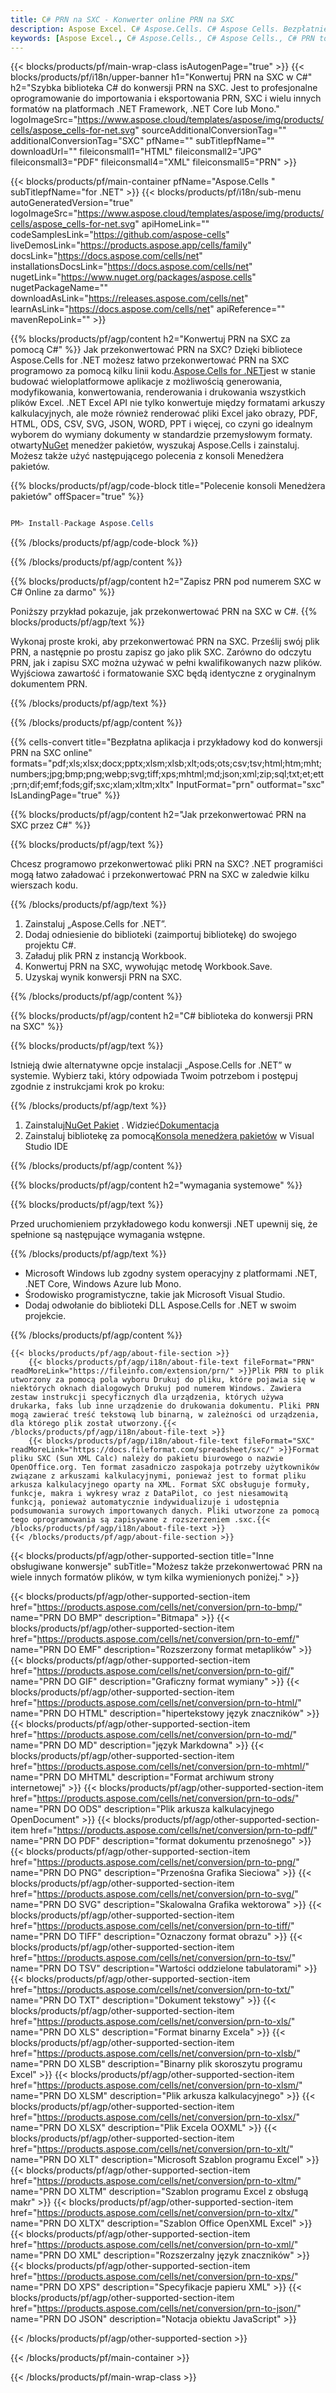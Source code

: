 ```yaml
---
title: C# PRN na SXC - Konwerter online PRN na SXC
description: Aspose Excel. C# Aspose.Cells. C# Aspose Cells. Bezpłatnie online C# Konwertuj PRN na format zapisu SXC. C# PRN do formatu SXC. Zapisz PRN pod numerem SXC C#.
keywords: [Aspose Excel., C# Aspose.Cells., C# Aspose Cells., C# PRN to SXC saveformat., Free Online PRN to SXC C#., C# Convert PRN to SXC]
---
```

{{< blocks/products/pf/main-wrap-class isAutogenPage="true" >}}
{{< blocks/products/pf/i18n/upper-banner h1="Konwertuj PRN na SXC w C#" h2="Szybka biblioteka C# do konwersji PRN na SXC. Jest to profesjonalne oprogramowanie do importowania i eksportowania PRN, SXC i wielu innych formatów na platformach .NET Framework, .NET Core lub Mono." logoImageSrc="https://www.aspose.cloud/templates/aspose/img/products/cells/aspose_cells-for-net.svg" sourceAdditionalConversionTag="" additionalConversionTag="SXC" pfName="" subTitlepfName="" downloadUrl="" fileiconsmall1="HTML" fileiconsmall2="JPG" fileiconsmall3="PDF" fileiconsmall4="XML" fileiconsmall5="PRN" >}}

{{< blocks/products/pf/main-container pfName="Aspose.Cells " subTitlepfName="for .NET" >}}
{{< blocks/products/pf/i18n/sub-menu autoGeneratedVersion="true" logoImageSrc="https://www.aspose.cloud/templates/aspose/img/products/cells/aspose_cells-for-net.svg" apiHomeLink="" codeSamplesLink="https://github.com/aspose-cells" liveDemosLink="https://products.aspose.app/cells/family" docsLink="https://docs.aspose.com/cells/net" installationsDocsLink="https://docs.aspose.com/cells/net" nugetLink="https://www.nuget.org/packages/aspose.cells" nugetPackageName="" downloadAsLink="https://releases.aspose.com/cells/net" learnAsLink="https://docs.aspose.com/cells/net" apiReference="" mavenRepoLink="" >}}

{{% blocks/products/pf/agp/content h2="Konwertuj PRN na SXC za pomocą C#" %}}
 Jak przekonwertować PRN na SXC? Dzięki bibliotece Aspose.Cells for .NET możesz łatwo przekonwertować PRN na SXC programowo za pomocą kilku linii kodu.[Aspose.Cells for .NET](https://products.aspose.com/cells/net)jest w stanie budować wieloplatformowe aplikacje z możliwością generowania, modyfikowania, konwertowania, renderowania i drukowania wszystkich plików Excel. .NET Excel API nie tylko konwertuje między formatami arkuszy kalkulacyjnych, ale może również renderować pliki Excel jako obrazy, PDF, HTML, ODS, CSV, SVG, JSON, WORD, PPT i więcej, co czyni go idealnym wyborem do wymiany dokumenty w standardzie przemysłowym formaty. otwarty[NuGet](https://www.nuget.org/packages/aspose.cells) menedżer pakietów, wyszukaj Aspose.Cells i zainstaluj. Możesz także użyć następującego polecenia z konsoli Menedżera pakietów.

{{% blocks/products/pf/agp/code-block title="Polecenie konsoli Menedżera pakietów" offSpacer="true" %}}

```cs

PM> Install-Package Aspose.Cells

```

{{% /blocks/products/pf/agp/code-block %}}

{{% /blocks/products/pf/agp/content %}}

{{% blocks/products/pf/agp/content h2="Zapisz PRN pod numerem SXC w C# Online za darmo" %}}

Poniższy przykład pokazuje, jak przekonwertować PRN na SXC w C#.
{{% blocks/products/pf/agp/text %}}

Wykonaj proste kroki, aby przekonwertować PRN na SXC. Prześlij swój plik PRN, a następnie po prostu zapisz go jako plik SXC. Zarówno do odczytu PRN, jak i zapisu SXC można używać w pełni kwalifikowanych nazw plików. Wyjściowa zawartość i formatowanie SXC będą identyczne z oryginalnym dokumentem PRN.

{{% /blocks/products/pf/agp/text %}}

{{% /blocks/products/pf/agp/content %}}

{{% cells-convert title="Bezpłatna aplikacja i przykładowy kod do konwersji PRN na SXC online" formats="pdf;xls;xlsx;docx;pptx;xlsm;xlsb;xlt;ods;ots;csv;tsv;html;htm;mht;numbers;jpg;bmp;png;webp;svg;tiff;xps;mhtml;md;json;xml;zip;sql;txt;et;ett;prn;dif;emf;fods;gif;sxc;xlam;xltm;xltx" InputFormat="prn" outformat="sxc" IsLandingPage="true" %}}

{{% blocks/products/pf/agp/content h2="Jak przekonwertować PRN na SXC przez C#" %}}

{{% blocks/products/pf/agp/text %}}

Chcesz programowo przekonwertować pliki PRN na SXC? .NET programiści mogą łatwo załadować i przekonwertować PRN na SXC w zaledwie kilku wierszach kodu.

{{% /blocks/products/pf/agp/text %}}

1.  Zainstaluj „Aspose.Cells for .NET”.
1.  Dodaj odniesienie do biblioteki (zaimportuj bibliotekę) do swojego projektu C#.
1.  Załaduj plik PRN z instancją Workbook.
1.  Konwertuj PRN na SXC, wywołując metodę Workbook.Save.
1.  Uzyskaj wynik konwersji PRN na SXC.

{{% /blocks/products/pf/agp/content %}}

{{% blocks/products/pf/agp/content h2="C# biblioteka do konwersji PRN na SXC" %}}

{{% blocks/products/pf/agp/text %}}

Istnieją dwie alternatywne opcje instalacji „Aspose.Cells for .NET” w systemie. Wybierz taki, który odpowiada Twoim potrzebom i postępuj zgodnie z instrukcjami krok po kroku:

{{% /blocks/products/pf/agp/text %}}

1.  Zainstaluj[NuGet Pakiet](https://www.nuget.org/packages/Aspose.Cells/) . Widzieć[Dokumentacja](https://docs.aspose.com/cells/net/installation/#install-asposecells-for-net-through-nuget)
1.  Zainstaluj bibliotekę za pomocą[Konsola menedżera pakietów](https://docs.aspose.com/cells/net/installation/#install-asposecells-using-the-package-manager-console) w Visual Studio IDE

{{% /blocks/products/pf/agp/content %}}

{{% blocks/products/pf/agp/content h2="wymagania systemowe" %}}

{{% blocks/products/pf/agp/text %}}

 Przed uruchomieniem przykładowego kodu konwersji .NET upewnij się, że spełnione są następujące wymagania wstępne.

{{% /blocks/products/pf/agp/text %}}

-  Microsoft Windows lub zgodny system operacyjny z platformami .NET, .NET Core, Windows Azure lub Mono.
-  Środowisko programistyczne, takie jak Microsoft Visual Studio.
-  Dodaj odwołanie do biblioteki DLL Aspose.Cells for .NET w swoim projekcie.

{{% /blocks/products/pf/agp/content %}}

<!-- aboutfile Starts -->
    {{< blocks/products/pf/agp/about-file-section >}}
        {{< blocks/products/pf/agp/i18n/about-file-text fileFormat="PRN" readMoreLink="https://fileinfo.com/extension/prn/" >}}Plik PRN to plik utworzony za pomocą pola wyboru Drukuj do pliku, które pojawia się w niektórych oknach dialogowych Drukuj pod numerem Windows. Zawiera zestaw instrukcji specyficznych dla urządzenia, których używa drukarka, faks lub inne urządzenie do drukowania dokumentu. Pliki PRN mogą zawierać treść tekstową lub binarną, w zależności od urządzenia, dla którego plik został utworzony.{{< /blocks/products/pf/agp/i18n/about-file-text >}}
        {{< blocks/products/pf/agp/i18n/about-file-text fileFormat="SXC" readMoreLink="https://docs.fileformat.com/spreadsheet/sxc/" >}}Format pliku SXC (Sun XML Calc) należy do pakietu biurowego o nazwie OpenOffice.org. Ten format zasadniczo zaspokaja potrzeby użytkowników związane z arkuszami kalkulacyjnymi, ponieważ jest to format pliku arkusza kalkulacyjnego oparty na XML. Format SXC obsługuje formuły, funkcje, makra i wykresy wraz z DataPilot, co jest niesamowitą funkcją, ponieważ automatycznie indywidualizuje i udostępnia podsumowania surowych importowanych danych. Pliki utworzone za pomocą tego oprogramowania są zapisywane z rozszerzeniem .sxc.{{< /blocks/products/pf/agp/i18n/about-file-text >}}
    {{< /blocks/products/pf/agp/about-file-section >}}
<!-- aboutfile Ends -->

{{< blocks/products/pf/agp/other-supported-section title="Inne obsługiwane konwersje" subTitle="Możesz także przekonwertować PRN na wiele innych formatów plików, w tym kilka wymienionych poniżej." >}}

{{< blocks/products/pf/agp/other-supported-section-item href="https://products.aspose.com/cells/net/conversion/prn-to-bmp/" name="PRN DO BMP" description="Bitmapa" >}}
{{< blocks/products/pf/agp/other-supported-section-item href="https://products.aspose.com/cells/net/conversion/prn-to-emf/" name="PRN DO EMF" description="Rozszerzony format metaplików" >}}
{{< blocks/products/pf/agp/other-supported-section-item href="https://products.aspose.com/cells/net/conversion/prn-to-gif/" name="PRN DO GIF" description="Graficzny format wymiany" >}}
{{< blocks/products/pf/agp/other-supported-section-item href="https://products.aspose.com/cells/net/conversion/prn-to-html/" name="PRN DO HTML" description="hipertekstowy język znaczników" >}}
{{< blocks/products/pf/agp/other-supported-section-item href="https://products.aspose.com/cells/net/conversion/prn-to-md/" name="PRN DO MD" description="język Markdowna" >}}
{{< blocks/products/pf/agp/other-supported-section-item href="https://products.aspose.com/cells/net/conversion/prn-to-mhtml/" name="PRN DO MHTML" description="Format archiwum strony internetowej" >}}
{{< blocks/products/pf/agp/other-supported-section-item href="https://products.aspose.com/cells/net/conversion/prn-to-ods/" name="PRN DO ODS" description="Plik arkusza kalkulacyjnego OpenDocument" >}}
{{< blocks/products/pf/agp/other-supported-section-item href="https://products.aspose.com/cells/net/conversion/prn-to-pdf/" name="PRN DO PDF" description="format dokumentu przenośnego" >}}
{{< blocks/products/pf/agp/other-supported-section-item href="https://products.aspose.com/cells/net/conversion/prn-to-png/" name="PRN DO PNG" description="Przenośna Grafika Sieciowa" >}}
{{< blocks/products/pf/agp/other-supported-section-item href="https://products.aspose.com/cells/net/conversion/prn-to-svg/" name="PRN DO SVG" description="Skalowalna Grafika wektorowa" >}}
{{< blocks/products/pf/agp/other-supported-section-item href="https://products.aspose.com/cells/net/conversion/prn-to-tiff/" name="PRN DO TIFF" description="Oznaczony format obrazu" >}}
{{< blocks/products/pf/agp/other-supported-section-item href="https://products.aspose.com/cells/net/conversion/prn-to-tsv/" name="PRN DO TSV" description="Wartości oddzielone tabulatorami" >}}
{{< blocks/products/pf/agp/other-supported-section-item href="https://products.aspose.com/cells/net/conversion/prn-to-txt/" name="PRN DO TXT" description="Dokument tekstowy" >}}
{{< blocks/products/pf/agp/other-supported-section-item href="https://products.aspose.com/cells/net/conversion/prn-to-xls/" name="PRN DO XLS" description="Format binarny Excela" >}}
{{< blocks/products/pf/agp/other-supported-section-item href="https://products.aspose.com/cells/net/conversion/prn-to-xlsb/" name="PRN DO XLSB" description="Binarny plik skoroszytu programu Excel" >}}
{{< blocks/products/pf/agp/other-supported-section-item href="https://products.aspose.com/cells/net/conversion/prn-to-xlsm/" name="PRN DO XLSM" description="Plik arkusza kalkulacyjnego" >}}
{{< blocks/products/pf/agp/other-supported-section-item href="https://products.aspose.com/cells/net/conversion/prn-to-xlsx/" name="PRN DO XLSX" description="Plik Excela OOXML" >}}
{{< blocks/products/pf/agp/other-supported-section-item href="https://products.aspose.com/cells/net/conversion/prn-to-xlt/" name="PRN DO XLT" description="Microsoft Szablon programu Excel" >}}
{{< blocks/products/pf/agp/other-supported-section-item href="https://products.aspose.com/cells/net/conversion/prn-to-xltm/" name="PRN DO XLTM" description="Szablon programu Excel z obsługą makr" >}}
{{< blocks/products/pf/agp/other-supported-section-item href="https://products.aspose.com/cells/net/conversion/prn-to-xltx/" name="PRN DO XLTX" description="Szablon Office OpenXML Excel" >}}
{{< blocks/products/pf/agp/other-supported-section-item href="https://products.aspose.com/cells/net/conversion/prn-to-xml/" name="PRN DO XML" description="Rozszerzalny język znaczników" >}}
{{< blocks/products/pf/agp/other-supported-section-item href="https://products.aspose.com/cells/net/conversion/prn-to-xps/" name="PRN DO XPS" description="Specyfikacje papieru XML" >}}
{{< blocks/products/pf/agp/other-supported-section-item href="https://products.aspose.com/cells/net/conversion/prn-to-json/" name="PRN DO JSON" description="Notacja obiektu JavaScript" >}}

{{< /blocks/products/pf/agp/other-supported-section >}}

{{< /blocks/products/pf/main-container >}}
    
{{< /blocks/products/pf/main-wrap-class >}}
